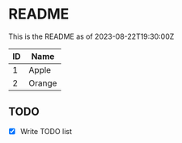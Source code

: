 # README

This is the README as of 2023-08-22T19:30:00Z

| ID | Name   |
| -- | ------ |
| 1  | Apple  |
| 2  | Orange |

## TODO

* [x] Write TODO list
